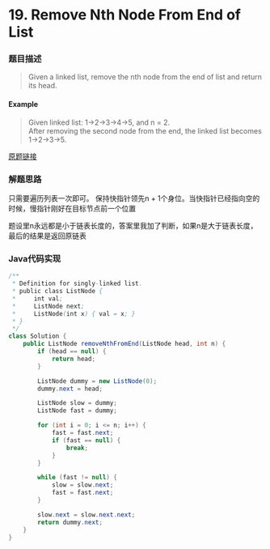 # 19. Remove Nth Node From End of List

### 题目描述

> Given a linked list, remove the nth node from the end of list and return its head.


#### Example
> Given linked list: 1->2->3->4->5, and n = 2.
<br> After removing the second node from the end, the linked list becomes 1->2->3->5.


[原题链接](https://leetcode.com/problems/remove-nth-node-from-end-of-list/description/)

### 解题思路
只需要遍历列表一次即可。 保持快指针领先n + 1个身位。当快指针已经指向空的时候，慢指针刚好在目标节点前一个位置

题设里n永远都是小于链表长度的，答案里我加了判断，如果n是大于链表长度，最后的结果是返回原链表
###  Java代码实现

``` java
/**
 * Definition for singly-linked list.
 * public class ListNode {
 *     int val;
 *     ListNode next;
 *     ListNode(int x) { val = x; }
 * }
 */
class Solution {
    public ListNode removeNthFromEnd(ListNode head, int n) {
        if (head == null) {
            return head;
        }

        ListNode dummy = new ListNode(0);
        dummy.next = head;

        ListNode slow = dummy;
        ListNode fast = dummy;

        for (int i = 0; i <= n; i++) {
            fast = fast.next;
            if (fast == null) {
                break;
            }
        }

        while (fast != null) {
            slow = slow.next;
            fast = fast.next;
        }

        slow.next = slow.next.next;
        return dummy.next;
    }
}
```